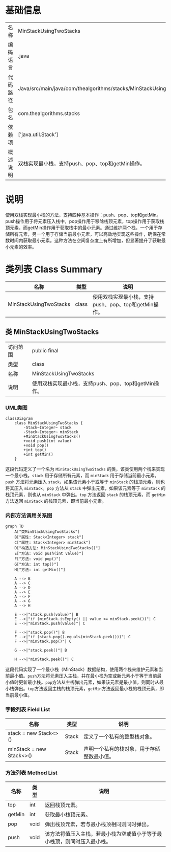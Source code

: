 # 基础信息

|      |      |
|------|------|
| 名称 | MinStackUsingTwoStacks |
| 编码语言 | .java |
| 代码路径 | Java/src/main/java/com/thealgorithms/stacks/MinStackUsingTwoStacks.java |
| 包名 | com.thealgorithms.stacks |
| 依赖项 | ['java.util.Stack'] |
| 概述说明 | 双栈实现最小栈，支持push、pop、top和getMin操作。 |

# 说明

使用双栈实现最小栈的方法，支持四种基本操作：push、pop、top和getMin。push操作用于将元素压入栈中，pop操作用于移除栈顶元素，top操作用于获取栈顶元素，而getMin操作用于获取栈中的最小元素。通过维护两个栈，一个用于存储所有元素，另一个用于存储当前最小元素，可以高效地实现这些操作，确保在常数时间内获取最小元素。这种方法在空间复杂度上有所增加，但显著提升了获取最小元素的效率。

# 类列表 Class Summary

| 名称   | 类型  | 说明 |
|-------|------|-------------|
| MinStackUsingTwoStacks | class | 使用双栈实现最小栈，支持push、pop、top和getMin操作。 |



## 类 MinStackUsingTwoStacks

|      |      |
|------|------|
| 访问范围 | public final |
| 类型 | class |
| 名称 | MinStackUsingTwoStacks |
| 说明 | 使用双栈实现最小栈，支持push、pop、top和getMin操作。 |


### UML类图

```mermaid
classDiagram
    class MinStackUsingTwoStacks {
        -Stack~Integer~ stack
        -Stack~Integer~ minStack
        +MinStackUsingTwoStacks()
        +void push(int value)
        +void pop()
        +int top()
        +int getMin()
    }
```

这段代码定义了一个名为 `MinStackUsingTwoStacks` 的类，该类使用两个栈来实现一个最小栈。`stack` 用于存储所有元素，而 `minStack` 用于存储当前最小元素。`push` 方法将元素压入 `stack`，如果该元素小于或等于 `minStack` 的栈顶元素，则也将其压入 `minStack`。`pop` 方法从 `stack` 中弹出元素，如果该元素等于 `minStack` 的栈顶元素，则也从 `minStack` 中弹出。`top` 方法返回 `stack` 的栈顶元素，而 `getMin` 方法返回 `minStack` 的栈顶元素，即当前最小元素。


### 内部方法调用关系图

```mermaid
graph TD
    A["类MinStackUsingTwoStacks"]
    B["属性: Stack<Integer> stack"]
    C["属性: Stack<Integer> minStack"]
    D["构造方法: MinStackUsingTwoStacks()"]
    E["方法: void push(int value)"]
    F["方法: void pop()"]
    G["方法: int top()"]
    H["方法: int getMin()"]

    A --> B
    A --> C
    A --> D
    A --> E
    A --> F
    A --> G
    A --> H

    E -->|"stack.push(value)"| B
    E -->|"if (minStack.isEmpty() || value <= minStack.peek())"| C
    E -->|"minStack.push(value)"| C

    F -->|"stack.pop()"| B
    F -->|"if (stack.pop().equals(minStack.peek()))"| C
    F -->|"minStack.pop()"| C

    G -->|"stack.peek()"| B

    H -->|"minStack.peek()"| C
```

这段代码实现了一个最小栈（MinStack）数据结构，使用两个栈来维护元素和当前最小值。`push`方法将元素压入主栈，并在最小栈为空或新元素小于等于当前最小值时更新最小栈。`pop`方法从主栈弹出元素，如果该元素是最小值，则同时从最小栈弹出。`top`方法返回主栈的栈顶元素，`getMin`方法返回最小栈的栈顶元素，即当前最小值。

### 字段列表 Field List

| 名称  | 类型  | 说明 |
|-------|-------|------|
| stack = new Stack<>() | Stack<Integer> | 定义了一个私有的整型栈对象。 |
| minStack = new Stack<>() | Stack<Integer> | 声明一个私有的栈对象，用于存储整数最小值。 |

### 方法列表 Method List

| 名称  | 类型  | 说明 |
|-------|-------|------|
| top | int | 返回栈顶元素。 |
| getMin | int | 获取最小栈顶元素。 |
| pop | void | 弹出栈顶元素，若与最小栈顶相同则同时弹出。 |
| push | void | 该方法将值压入主栈，若最小栈为空或值小于等于最小栈顶，则同时压入最小栈。 |




